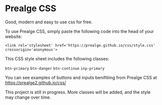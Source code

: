 # Prealge CSS
Good, modern and easy to use css for free.


To use Prealge CSS, simply paste the following code into the head of your website:

`<link rel='stylesheet' href='https://prealge.github.io/css/style.css' crossorigin='anonymous'>`

This CSS style sheet includes the following classes: 

`btn-primary`
`btn-danger`
`btn-continue`
`inp-primary`
    
 You can see examples of buttons and inputs benifitiing from Prealge CSS at https://prealge2.github.io/css/
 
 
 This project is still in progress. More classes will be added, and the style may change over time.
